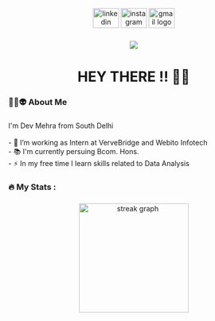 <div align="center">
  <img src="https://raw.githubusercontent.com/maurodesouza/profile-readme-generator/master/src/assets/icons/social/linkedin/default.svg" width="52" height="40" alt="linkedin logo"  />
  <img src="https://raw.githubusercontent.com/maurodesouza/profile-readme-generator/master/src/assets/icons/social/instagram/default.svg" width="52" height="40" alt="instagram logo"  />
  <img src="https://raw.githubusercontent.com/maurodesouza/profile-readme-generator/master/src/assets/icons/social/gmail/default.svg" width="52" height="40" alt="gmail logo"  />
</div>

###

<div align="center">
  <img src="https://visitor-badge.laobi.icu/badge?page_id=DEVMEHRAA.DEVMEHRAA&"  />
</div>

###

<h1 align="center">HEY THERE !! 🙈👋</h1>

###

<h3 align="left">👩‍💻👽  About Me</h3>

###

<p align="left">I'm Dev Mehra from South Delhi<br><br>- 🔭 I’m working as Intern at VerveBridge and Webito Infotech<br>- 📚 I'm currently persuing Bcom. Hons.<br>- ⚡ In my free time I learn skills related to Data Analysis</p>

###

<h3 align="left">🔥   My Stats :</h3>

###

<div align="center">
  <img src="https://streak-stats.demolab.com?user=DEVMEHRAA&locale=en&mode=daily&theme=dark&hide_border=false&border_radius=5&order=3" height="220" alt="streak graph"  />
</div>

###
